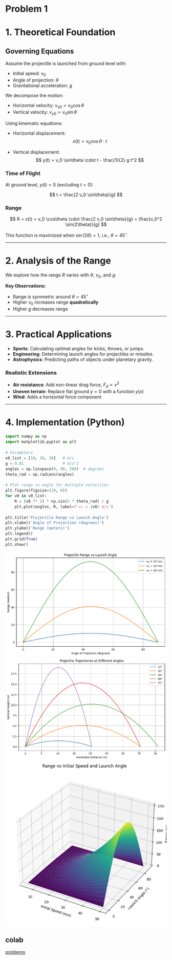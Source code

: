# Problem 1
# 1. Theoretical Foundation

## Governing Equations

Assume the projectile is launched from ground level with:

- Initial speed: $v_0$
- Angle of projection: $\theta$
- Gravitational acceleration: $g$

We decompose the motion:

- Horizontal velocity: $v_{x0} = v_0 \cos\theta$
- Vertical velocity: $v_{y0} = v_0 \sin\theta$

Using kinematic equations:

- Horizontal displacement:
  $$
  x(t) = v_0 \cos\theta \cdot t
  $$

- Vertical displacement:
  $$
  y(t) = v_0 \sin\theta \cdot t - \frac{1}{2} g t^2
  $$

### Time of Flight

At ground level, $y(t) = 0$ (excluding $t = 0$):

$$
t = \frac{2 v_0 \sin\theta}{g}
$$

### Range

$$
R = x(t) = v_0 \cos\theta \cdot \frac{2 v_0 \sin\theta}{g} = \frac{v_0^2 \sin(2\theta)}{g}
$$

This function is maximized when $\sin(2\theta) = 1$, i.e., $\theta = 45^\circ$.

---

# 2. Analysis of the Range

We explore how the range $R$ varies with $\theta$, $v_0$, and $g$.

**Key Observations:**

- Range is symmetric around $\theta = 45^\circ$
- Higher $v_0$ increases range **quadratically**
- Higher $g$ decreases range

---

# 3. Practical Applications

- **Sports**: Calculating optimal angles for kicks, throws, or jumps.
- **Engineering**: Determining launch angles for projectiles or missiles.
- **Astrophysics**: Predicting paths of objects under planetary gravity.

### Realistic Extensions

- **Air resistance**: Add non-linear drag force, $F_d \propto v^2$
- **Uneven terrain**: Replace flat ground $y=0$ with a function $y(x)$
- **Wind**: Adds a horizontal force component

---

# 4. Implementation (Python)

```python
import numpy as np
import matplotlib.pyplot as plt

# Parameters
v0_list = [10, 20, 30]   # m/s
g = 9.81                 # m/s^2
angles = np.linspace(0, 90, 500)  # degrees
theta_rad = np.radians(angles)

# Plot range vs angle for multiple velocities
plt.figure(figsize=(10, 6))
for v0 in v0_list:
    R = (v0 ** 2) * np.sin(2 * theta_rad) / g
    plt.plot(angles, R, label=f'v₀ = {v0} m/s')

plt.title('Projectile Range vs Launch Angle')
plt.xlabel('Angle of Projection (degrees)')
plt.ylabel('Range (meters)')
plt.legend()
plt.grid(True)
plt.show()


```

![alt text](image.png)
![alt text](image-1.png)
![alt text](image-2.png)


## colab 
[problems](https://colab.research.google.com/drive/1aM85uqywObWsXi52t-UJpsuy9hHq8RIQ?usp=sharing)